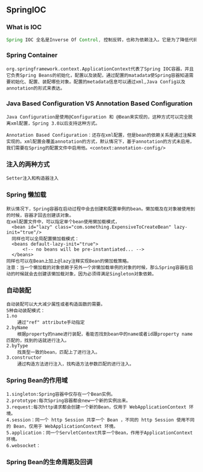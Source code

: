 ## SpringIOC

### What is IOC

```java
Spring IOC 全名是Inverse Of Control, 控制反转，也称为依赖注入。它是为了降低代码间的耦合度而采用的一种设计思想。原本创建一个对象是由我们手动去创建，现在了，我们只需要维护好对象之间的关系，并把这些对象交给Spring容器去管理，交给容器去创建我们需要的对象。
```

### Spring Container

```
org.springframework.context.ApplicationContext代表了Spring IOC容器，并且它负责Spring Beans的初始化，配置以及装配，通过配置的matadata使Spring容器知道需要初始化、配置、装配哪些对象。配置的metadata信息可以通过xml,Java Config以及annotation的形式来表达。
```

### Java Based Configuration VS Annotation Based Configuration

```
Java Configuration是使用@Configuration 和 @Bean来实现的，这种方式可以完全脱离xml配置，Spring 3.0以后支持这种方式。
```

```
Annotation Based Configuration：还存在xml配置，但是bean的依赖关系是通过注解来实现的。xml配置会覆盖annotation的方式，默认情况下，基于annotation的方式未启用，我们需要在Spring的配置文件中启用他。<context:annotation-config/>
```

### 注入的两种方式

```
Setter注入和构造器注入
```

### Spring 懒加载

```
默认情况下，Spring容器在启动过程中会去创建和配置单例的bean。懒加载及在对象被使用到的时候，容器才回去创建该对象。
在xml配置文件中，可以指定单个bean使用懒加载模式，
  <bean id="lazy" class="com.something.ExpensiveToCreateBean" lazy-init="true"/>
  同样也可以全局配置懒加载模式：
  <beans default-lazy-init="true">
      <!-- no beans will be pre-instantiated... -->
  </beans>
同样也可以在Bean上加上@lazy注释实现Bean的懒加载策略。
注意：当一个懒加载的对象依赖于另外一个非懒加载单例的对象的时候，那么Spring容器在启动的时候就会去创建该懒加载对象，因为必须得满足Singleton对象依赖。
```

### 自动装配

```
自动装配可以大大减少属性或者构造函数的需要。
5种自动装配模式：
1.no
	通过"ref" attribute手动指定
2.byName
	根据property的name进行装配，看能否找到bean中的name或者id跟property name匹配的，找到的话就进行注入。
2.byType
	找类型一致的bean，匹配上了进行注入。
3.constructor
	通过构造方法进行注入，找构造方法参数匹配的进行注入。
```

### Spring Bean的作用域

```
1.singleton:Spring容器中仅存在一个Bean实例。
2.prototype:每次Spring容器都会new一个新的实例出来。
3.request:每次http请求都会创建一个新的Bean，仅用于 WebApplicationContext 环境。
4.session：同一个 http Session 共享一个 Bean ，不同的 http Session 使用不同的 Bean，仅用于 WebApplicationContext 环境。
5.application：同一个ServletContext共享一个Bean，作用于ApplicationContext环境。
6.websocket：
```

### Spring Bean的生命周期及回调

